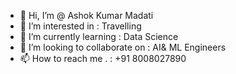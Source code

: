 - 👋 Hi, I’m @ Ashok Kumar Madati
- 👀 I’m interested in : Travelling
- 🌱 I’m currently learning : Data Science 
- 💞️ I’m looking to collaborate on   : AI& ML Engineers
- 📫 How to reach me . : +91 8008027890

<!---
Ashok0335/Ashok0335 is a ✨ special ✨ repository because its `README.md` (this file) appears on your GitHub profile.
You can click the Preview link to take a look at your changes.
--->
